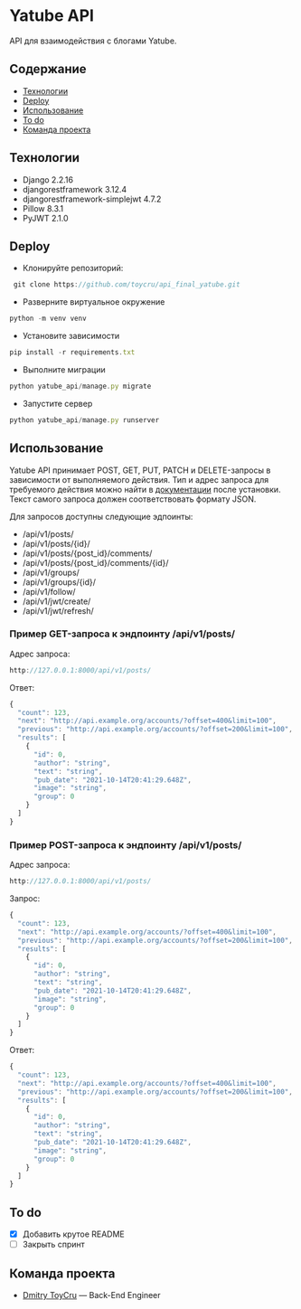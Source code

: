 # Yatube API
API для взаимодействия с блогами Yatube.

## Содержание
- [Технологии](#технологии)
- [Deploy](#deploy)
- [Использование](#использование)
- [To do](#to-do)
- [Команда проекта](#команда-проекта)

## Технологии
- Django 2.2.16
- djangorestframework 3.12.4
- djangorestframework-simplejwt 4.7.2
- Pillow 8.3.1
- PyJWT 2.1.0

## Deploy
- Клонируйте репозиторий:
```typescript
 git clone https://github.com/toycru/api_final_yatube.git
```
- Разверните виртуальное окружение
```typescript 
python -m venv venv
```
- Установите зависимости
```typescript
pip install -r requirements.txt
```
- Выполните миграции
```typescript
python yatube_api/manage.py migrate 
```
- Запустите сервер
```typescript
python yatube_api/manage.py runserver
```

## Использование
 Yatube API принимает POST, GET, PUT, PATCH и DELETE-запросы в зависимости от выполняемого действия. Тип и адрес запроса для требуемого действия можно найти в [документации](http://127.0.0.1:8000/redoc/) после установки.
 Текст самого запроса должен соответствовать формату JSON.

 Для запросов доступны следующие эдпоинты:
 - /api/v1/posts/
 - /api/v1/posts/{id}/
 - /api/v1/posts/{post_id}/comments/
 - /api/v1/posts/{post_id}/comments/{id}/
 - /api/v1/groups/
 - /api/v1/groups/{id}/
 - /api/v1/follow/
 - /api/v1/jwt/create/
 - /api/v1/jwt/refresh/

### Пример GET-запроса к эндпоинту /api/v1/posts/
Адрес запроса:
```typescript
http://127.0.0.1:8000/api/v1/posts/
```
Ответ:
```typescript
{
  "count": 123,
  "next": "http://api.example.org/accounts/?offset=400&limit=100",
  "previous": "http://api.example.org/accounts/?offset=200&limit=100",
  "results": [
    {
      "id": 0,
      "author": "string",
      "text": "string",
      "pub_date": "2021-10-14T20:41:29.648Z",
      "image": "string",
      "group": 0
    }
  ]
}
```

### Пример POST-запроса к эндпоинту /api/v1/posts/
Адрес запроса:
```typescript
http://127.0.0.1:8000/api/v1/posts/
```
Запрос:
```typescript
{
  "count": 123,
  "next": "http://api.example.org/accounts/?offset=400&limit=100",
  "previous": "http://api.example.org/accounts/?offset=200&limit=100",
  "results": [
    {
      "id": 0,
      "author": "string",
      "text": "string",
      "pub_date": "2021-10-14T20:41:29.648Z",
      "image": "string",
      "group": 0
    }
  ]
}
```

Ответ:
```typescript
{
  "count": 123,
  "next": "http://api.example.org/accounts/?offset=400&limit=100",
  "previous": "http://api.example.org/accounts/?offset=200&limit=100",
  "results": [
    {
      "id": 0,
      "author": "string",
      "text": "string",
      "pub_date": "2021-10-14T20:41:29.648Z",
      "image": "string",
      "group": 0
    }
  ]
}
```

## To do
- [x] Добавить крутое README
- [ ] Закрыть спринт

## Команда проекта

- [Dmitry ToyCru](https://toycru.ru/) — Back-End Engineer
